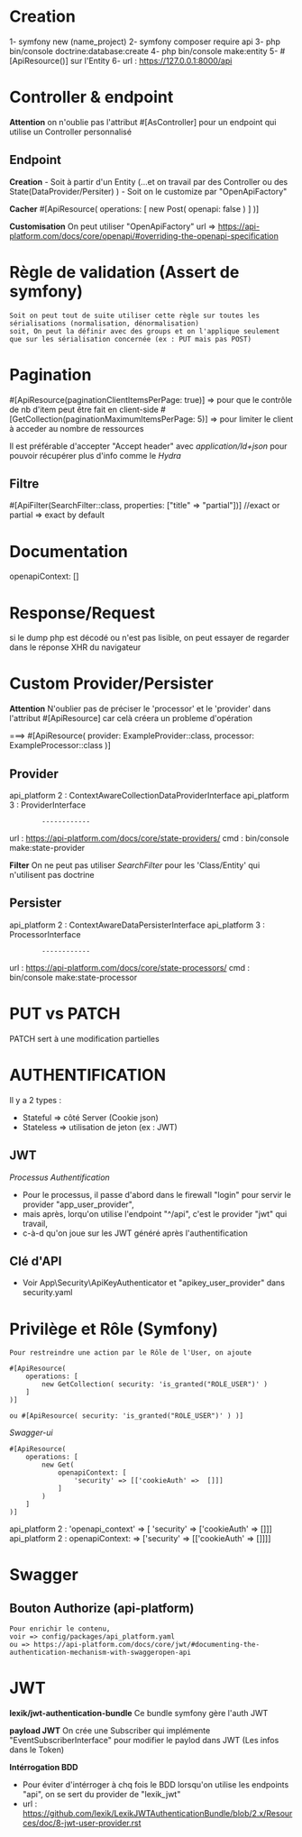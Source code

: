 # Creation 
1- symfony new (name_project)
2- symfony composer require api
3- php bin/console doctrine:database:create
4- php bin/console make:entity
5- #[ApiResource()] sur l'Entity
6- url : https://127.0.0.1:8000/api

# Controller & endpoint
**Attention**
    on n'oublie pas l'attribut #[AsController] pour un endpoint qui utilise un Controller personnalisé

## Endpoint
**Creation**
    - Soit à partir d'un Entity (...et on travail par des Controller ou des State(DataProvider/Persiter) )
    - Soit on le customize par "OpenApiFactory"

**Cacher**
    #[ApiResource(
        operations: [ 
            new Post( openapi: false )
        ]
    )]

**Customisation**
    On peut utiliser "OpenApiFactory"
    url => https://api-platform.com/docs/core/openapi/#overriding-the-openapi-specification

# Règle de validation (Assert de symfony)
    Soit on peut tout de suite utiliser cette règle sur toutes les sérialisations (normalisation, dénormalisation)
    soit, On peut la définir avec des groups et on l'applique seulement que sur les sérialisation concernée (ex : PUT mais pas POST) 

# Pagination
#[ApiResource(paginationClientItemsPerPage: true)] => pour que le contrôle de nb d'item peut être fait en client-side 
#[GetCollection(paginationMaximumItemsPerPage: 5)] => pour limiter le client à acceder au nombre de ressources

Il est préférable d'accepter "Accept header" avec *application/ld+json* pour pouvoir récupérer plus d'info comme le *Hydra*
 
## Filtre
#[ApiFilter(SearchFilter::class, properties: ["title" => "partial"])] //exact or partial => exact by default

# Documentation
openapiContext: []

# Response/Request
si le dump php est décodé ou n'est pas lisible, on peut essayer de regarder dans le réponse XHR du navigateur

# Custom Provider/Persister
**Attention**
N'oublier pas de préciser le 'processor' et le 'provider' dans l'attribut #[ApiResource] car celà créera un probleme d'opération

===> #[ApiResource(
        provider: ExampleProvider::class,
        processor: ExampleProcessor::class
    )]


## Provider
api_platform 2 : ContextAwareCollectionDataProviderInterface
api_platform 3 : ProviderInterface
            
            ------------

url : https://api-platform.com/docs/core/state-providers/
cmd : bin/console make:state-provider


**Filter**
On ne peut pas utiliser *SearchFilter* pour les 'Class/Entity' qui n'utilisent pas doctrine 

## Persister
api_platform 2 : ContextAwareDataPersisterInterface
api_platform 3 : ProcessorInterface
            
            ------------

url : https://api-platform.com/docs/core/state-processors/
cmd : bin/console make:state-processor


# PUT vs PATCH
PATCH sert à une modification partielles

# AUTHENTIFICATION
Il y a 2 types :
  * Stateful => côté Server (Cookie json)
  * Stateless => utilisation de jeton (ex : JWT) 
## JWT
*Processus Authentification*
  * Pour le processus, il passe d'abord dans le firewall "login" pour servir le provider "app_user_provider", 
  * mais après, lorqu'on utilise l'endpoint "^/api", c'est le provider "jwt" qui travail, 
  * c-à-d qu'on joue sur les JWT généré après l'authentification

## Clé d'API
  * Voir App\Security\ApiKeyAuthenticator et "apikey_user_provider" dans security.yaml

# Privilège et Rôle (Symfony)
    Pour restreindre une action par le Rôle de l'User, on ajoute
    
    #[ApiResource(
        operations: [ 
            new GetCollection( security: 'is_granted("ROLE_USER")' )
        ]
    )]

    ou #[ApiResource( security: 'is_granted("ROLE_USER")' ) )]

*Swagger-ui* 
<!-- Pour ajouter l'icon Cadenas sur l'endpoint -->
    #[ApiResource(
        operations: [
            new Get(
                openapiContext: [
                    'security' => [['cookieAuth' =>  []]]
                ]
            )
        ]
    )]

<!-- Syntax -->
api_platform 2 : 'openapi_context' => [ 'security' => ['cookieAuth' => []]] <!-- 'security' => [] -->
api_platform 2 : openapiContext: => ['security' => [['cookieAuth' =>  []]]] <!-- 'security' => [[]] -->

# Swagger
## Bouton Authorize (api-platform)
    Pour enrichir le contenu, 
    voir => config/packages/api_platform.yaml 
    ou => https://api-platform.com/docs/core/jwt/#documenting-the-authentication-mechanism-with-swaggeropen-api


# JWT
**lexik/jwt-authentication-bundle**
Ce bundle symfony gère l'auth JWT 

**payload JWT**
On crée une Subscriber qui implémente "EventSubscriberInterface" pour modifier le paylod dans JWT (Les infos dans le Token)

**Intérrogation BDD**
 - Pour éviter d'intérroger à chq fois le BDD lorsqu'on utilise les endpoints "api", on se sert du provider de "lexik_jwt"
 - url : https://github.com/lexik/LexikJWTAuthenticationBundle/blob/2.x/Resources/doc/8-jwt-user-provider.rst